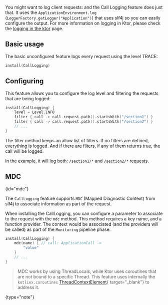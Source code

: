 [//]: # (title: Call Logging)
[//]: # (caption: Log the client requests)
[//]: # (category: servers)
[//]: # (permalink: /servers/features/call-logging.html)
[//]: # (feature: feature)
[//]: # (artifact: io.ktor)
[//]: # (class: io.ktor.features.CallLogging)
[//]: # (redirect_from: redirect_from)
[//]: # (- /features/call-logging.html: - /features/call-logging.html)
[//]: # (ktor_version_review: 1.0.0)

You might want to log client requests: and the Call Logging feature does just that.
It uses the `ApplicationEnvironment.log` (`LoggerFactory.getLogger("Application")`)
that uses slf4j so you can easily configure the output. For more information
on logging in Ktor, please check the [logging in the ktor](/servers/logging.html) page.



## Basic usage

The basic unconfigured feature logs every request using the level TRACE: 

```kotlin
install(CallLogging)
```

## Configuring

This feature allows you to configure the log level and filtering the requests that are being logged:

```kotlin
install(CallLogging) {
    level = Level.INFO
    filter { call -> call.request.path().startsWith("/section1") }
    filter { call -> call.request.path().startsWith("/section2") }
    // ...
}
```

The filter method keeps an allow list of filters. If no filters are defined,
everything is logged. And if there are filters, if any of them returns true,
the call will be logged.

In the example, it will log both: `/section1/*` and `/section2/*` requests.

## MDC
{id="mdc"}

The `CallLogging` feature supports `MDC` (Mapped Diagnostic Context) from slf4j
to associate information as part of the request.

When installing the CallLogging, you can configure a parameter to associate to the request with the `mdc` method.
This method requires a key name, and a function provider. The context would be associated
(and the providers will be called) as part of the `Monitoring` pipeline phase.

```kotlin
install(CallLogging) {
    mdc(name) { // call: ApplicationCall -> 
        "value"
    }
    // ...
}
```

>MDC works by using ThreadLocals, while Ktor uses coroutines that are not bound to a specific Thread.
>This feature uses internally the `kotlinx.coroutines` [ThreadContextElement](https://kotlin.github.io/kotlinx.coroutines/kotlinx-coroutines-core/kotlinx.coroutines.experimental/-thread-context-element/index.html){ target="_blank"}
>to address it.
>
{type="note"}